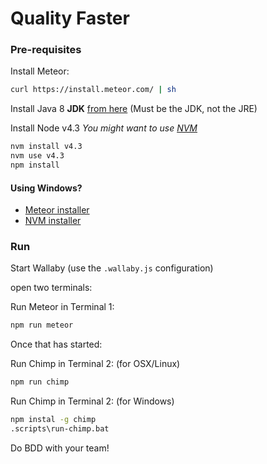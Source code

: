 # Quality Faster

### Pre-requisites
Install Meteor:
```bash
curl https://install.meteor.com/ | sh
```

Install Java 8 **JDK** [from here](http://www.oracle.com/technetwork/java/javase/downloads/jdk8-downloads-2133151.html) (Must be the JDK, not the JRE)

Install Node v4.3 
*You might want to use [NVM](https://github.com/creationix/nvm#install-script)*
```bash
nvm install v4.3
nvm use v4.3
npm install
```

#### Using Windows?
* [Meteor installer](https://install.meteor.com/windows)
* [NVM installer](https://github.com/coreybutler/nvm-windows#node-version-manager-nvm-for-windows)

### Run
Start Wallaby (use the `.wallaby.js` configuration)

open two terminals:

Run Meteor in Terminal 1:
```bash
npm run meteor
```

Once that has started:

Run Chimp in Terminal 2: (for OSX/Linux)
```bash
npm run chimp
```

Run Chimp in Terminal 2: (for Windows)
```bash
npm instal -g chimp
.scripts\run-chimp.bat
```

Do BDD with your team!
